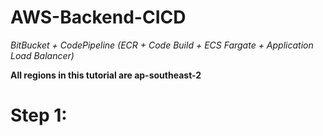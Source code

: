 # AWS-Backend-CICD

_BitBucket + CodePipeline (ECR + Code Build + ECS Fargate + Application Load Balancer)_

<b>All regions in this tutorial are ap-southeast-2</b>

# Step 1: 
